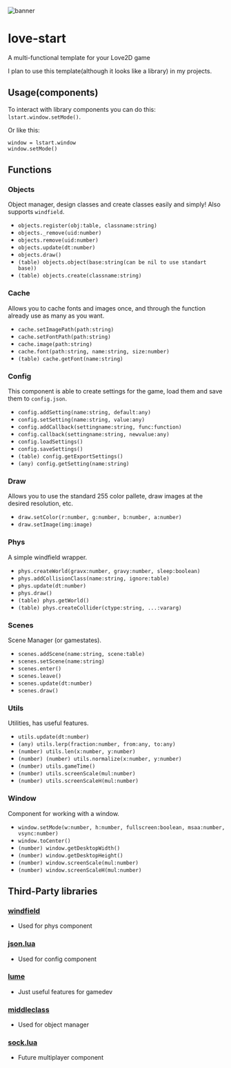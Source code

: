 ![banner](https://github.com/sekta2/love-start/assets/47900900/d1602d0b-b066-4369-89a8-cc04b9258296)

# love-start
A multi-functional template for your Love2D game

I plan to use this template(although it looks like a library) in my projects.

## Usage(components)

To interact with library components you can do this: `lstart.window.setMode()`.

Or like this: 
```
window = lstart.window
window.setMode()
```

## Functions

### Objects

Object manager, design classes and create classes easily and simply! Also supports `windfield`.

- `objects.register(obj:table, classname:string)`
- `objects._remove(uid:number)`
- `objects.remove(uid:number)`
- `objects.update(dt:number)`
- `objects.draw()`
- `(table) objects.object(base:string(can be nil to use standart base))`
- `(table) objects.create(classname:string)`

### Cache

Allows you to cache fonts and images once, and through the function already use as many as you want.

- `cache.setImagePath(path:string)`
- `cache.setFontPath(path:string)`
- `cache.image(path:string)`
- `cache.font(path:string, name:string, size:number)`
- `(table) cache.getFont(name:string)`

### Config

This component is able to create settings for the game, load them and save them to `config.json`.

- `config.addSetting(name:string, default:any)`
- `config.setSetting(name:string, value:any)`
- `config.addCallback(settingname:string, func:function)`
- `config.callback(settingname:string, newvalue:any)`
- `config.loadSettings()`
- `config.saveSettings()`
- `(table) config.getExportSettings()`
- `(any) config.getSetting(name:string)`

### Draw

Allows you to use the standard 255 color pallete, draw images at the desired resolution, etc.

- `draw.setColor(r:number, g:number, b:number, a:number)`
- `draw.setImage(img:image)`

### Phys

A simple windfield wrapper.

- `phys.createWorld(gravx:number, gravy:number, sleep:boolean)`
- `phys.addCollisionClass(name:string, ignore:table)`
- `phys.update(dt:number)`
- `phys.draw()`
- `(table) phys.getWorld()`
- `(table) phys.createCollider(ctype:string, ...:vararg)`

### Scenes

Scene Manager (or gamestates).

- `scenes.addScene(name:string, scene:table)`
- `scenes.setScene(name:string)`
- `scenes.enter()`
- `scenes.leave()`
- `scenes.update(dt:number)`
- `scenes.draw()`

### Utils

Utilities, has useful features.

- `utils.update(dt:number)`
- `(any) utils.lerp(fraction:number, from:any, to:any)`
- `(number) utils.len(x:number, y:number)`
- `(number) (number) utils.normalize(x:number, y:number)`
- `(number) utils.gameTime()`
- `(number) utils.screenScale(mul:number)`
- `(number) utils.screenScaleH(mul:number)`

### Window

Component for working with a window.

- `window.setMode(w:number, h:number, fullscreen:boolean, msaa:number, vsync:number)`
- `window.toCenter()`
- `(number) window.getDesktopWidth()`
- `(number) window.getDesktopHeight()`
- `(number) window.screenScale(mul:number)`
- `(number) window.screenScaleH(mul:number)`

## Third-Party libraries

### [windfield](https://github.com/a327ex/windfield)
- Used for phys component
### [json.lua](https://github.com/rxi/json.lua)
- Used for config component
### [lume](https://github.com/rxi/lume)
- Just useful features for gamedev
### [middleclass](https://github.com/kikito/middleclass)
- Used for object manager
### [sock.lua](https://github.com/camchenry/sock.lua)
- Future multiplayer component
